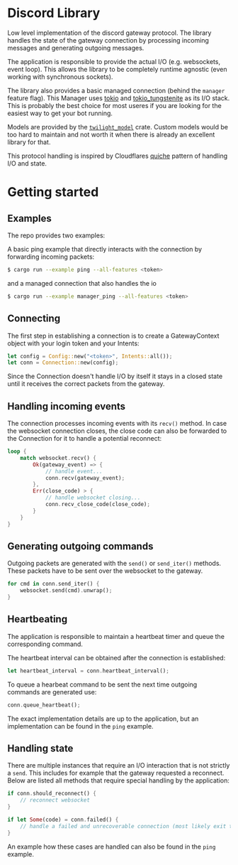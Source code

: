 # Discord Library

Low level implementation of the discord gateway protocol.
The library handles the state of the gateway connection by processing incoming messages and generating outgoing messages.

The application is responsible to provide the actual I/O (e.g. websockets, event loop). 
This allows the library to be completely runtime agnostic (even working with synchronous sockets).

The library also provides a basic managed connection (behind the `manager` feature flag).
This Manager uses [tokio](https://github.com/tokio-rs/tokio) and [tokio\_tungstenite](https://github.com/snapview/tokio-tungstenite) as its I/O stack.
This is probably the best choice for most useres if you are looking for the easiest way to get your bot running.

Models are provided by the [`twilight_model`](https://github.com/twilight-rs/twilight) crate.
Custom models would be too hard to maintain and not worth it when there is already an excellent library for that.

This protocol handling is inspired by Cloudflares [quiche](https://github.com/cloudflare/quiche) pattern of handling I/O and state.

# Getting started

## Examples
The repo provides two examples:

A basic ping example that directly interacts with the connection by forwarding incoming packets:
```bash
$ cargo run --example ping --all-features <token>
```
and a managed connection that also handles the io
```bash
$ cargo run --example manager_ping --all-features <token>
```

## Connecting
The first step in establishing a connection is to create a GatewayContext object with your login token and your Intents:
```rust
let config = Config::new("<token>", Intents::all());
let conn = Connection::new(config);
```
Since the Connection doesn't handle I/O by itself it stays in a closed state until it receives the correct packets from the gateway.

## Handling incoming events
The connection processes incoming events with its `recv()` method.
In case the websocket connection closes, the close code can also be forwarded to the Connection for it to handle a potential reconnect:
```rust
loop {
    match websocket.recv() {
        Ok(gateway_event) => {
            // handle event...
            conn.recv(gateway_event);
        },
        Err(close_code) > {
            // handle websocket closing...
            conn.recv_close_code(close_code);
        }
    }
}
```

## Generating outgoing commands
Outgoing packets are generated with the `send()` or `send_iter()` methods.
These packets have to be sent over the websocket to the gateway.
```rust
for cmd in conn.send_iter() {
    websocket.send(cmd).unwrap();
}
```

## Heartbeating
The application is responsible to maintain a heartbeat timer and queue the corresponding command.

The heartbeat interval can be obtained after the connection is established:
```rust
let heartbeat_interval = conn.heartbeat_interval();
```

To queue a hearbeat command to be sent the next time outgoing commands are generated use:
```rust
conn.queue_heartbeat();
```

The exact implementation details are up to the application, but an implementation can be found in the `ping` example.

## Handling state
There are multiple instances that require an I/O interaction that is not strictly a `send`.
This includes for example that the gateway requested a reconnect.
Below are listed all methods that require special handling by the application:

```rust
if conn.should_reconnect() {
    // reconnect websocket
}

if let Some(code) = conn.failed() {
    // handle a failed and unrecoverable connection (most likely exit the application)
}
```

An example how these cases are handled can also be found in the `ping` example.



